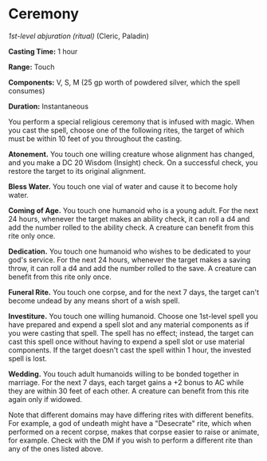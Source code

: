 # Ceremony
*1st-level abjuration (ritual)* (Cleric, Paladin)

**Casting Time:** 1 hour

**Range:** Touch

**Components:** V, S, M (25 gp worth of powdered silver, which the spell consumes)

**Duration:** Instantaneous

You perform a special religious ceremony that is infused with magic. When you cast the spell, choose one of the following rites, the target of which must be within 10 feet of you throughout the casting.

**Atonement.** You touch one willing creature whose alignment has changed, and you make a DC 20 Wisdom (Insight) check. On a successful check, you restore the target to its original alignment.

**Bless Water.** You touch one vial of water and cause it to become holy water.

**Coming of Age.** You touch one humanoid who is a young adult. For the next 24 hours, whenever the target makes an ability check, it can roll a d4 and add the number rolled to the ability check. A creature can benefit from this rite only once.

**Dedication.** You touch one humanoid who wishes to be dedicated to your god's service. For the next 24 hours, whenever the target makes a saving throw, it can roll a d4 and add the number rolled to the save. A creature can benefit from this rite only once.

**Funeral Rite.** You touch one corpse, and for the next 7 days, the target can't become undead by any means short of a wish spell.

**Investiture.** You touch one willing humanoid. Choose one 1st-level spell you have prepared and expend a spell slot and any material components as if you were casting that spell. The spell has no effect; instead, the target can cast this spell once without having to expend a spell slot or use material components. If the target doesn't cast the spell within 1 hour, the invested spell is lost.

**Wedding.** You touch adult humanoids willing to be bonded together in marriage. For the next 7 days, each target gains a +2 bonus to AC while they are within 30 feet of each other. A creature can benefit from this rite again only if widowed.

Note that different domains may have differing rites with different benefits. For example, a god of undeath might have a "Desecrate" rite, which when performed on a recent corpse, makes that corpse easier to raise or animate, for example. Check with the DM if you wish to perform a different rite than any of the ones listed above.

